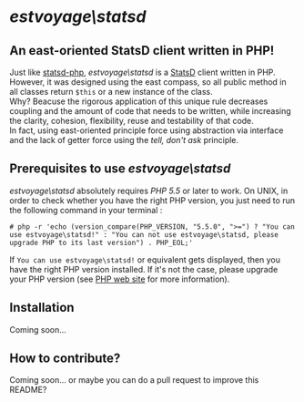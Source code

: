 # *estvoyage\statsd*

## An east-oriented StatsD client written in PHP!

Just like [statsd-php](https://github.com/domnikl/statsd-php), *estvoyage\statsd*  is a [StatsD](https://github.com/etsy/statsd/wiki) client written in PHP.  
However, it was designed using the east compass, so all public method in all classes return `$this` or a new instance of the class.  
Why? Beacuse the rigorous application of this unique rule decreases coupling and the amount of code that needs to be written, while increasing the clarity, cohesion, flexibility, reuse and testability of that code.  
In fact, using east-oriented principle force using abstraction via interface and the lack of getter force using the *tell, don't ask* principle.  

## Prerequisites to use *estvoyage\statsd*

*estvoyage\statsd* absolutely requires *PHP 5.5* or later to work.
On UNIX, in order to check whether you have the right PHP version, you just need to run the following command in your terminal :

	# php -r 'echo (version_compare(PHP_VERSION, "5.5.0", ">=") ? "You can use estvoyage\statsd!" : "You can not use estvoyage\statsd, please upgrade PHP to its last version") . PHP_EOL;'

If `You can use estvoyage\statsd!` or equivalent gets displayed, then you have the right PHP version installed.
If it's not the case, please upgrade your PHP version (see [PHP web site](http://www.php.net) for more information).

## Installation

Coming soon…

## How to contribute?

Coming soon… or maybe you can do a pull request to improve this README?
